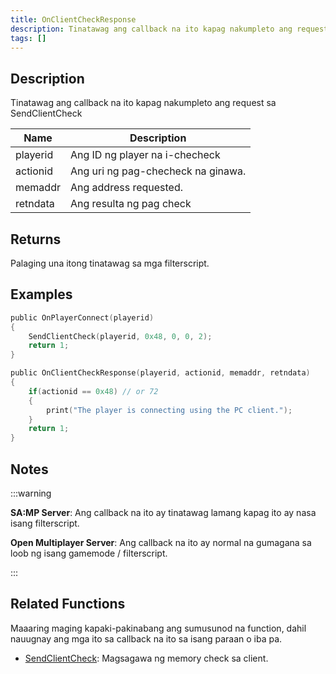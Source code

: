 ```yaml
---
title: OnClientCheckResponse
description: Tinatawag ang callback na ito kapag nakumpleto ang request sa SendClientCheck
tags: []
---
```


## Description

Tinatawag ang callback na ito kapag nakumpleto ang request sa SendClientCheck

| Name          | Description                       |
| ------------- | --------------------------------- |
| playerid      | Ang ID ng player na i-checheck    |
| actionid      | Ang uri ng pag-checheck na ginawa.|
| memaddr       | Ang address requested.            |
| retndata      | Ang resulta ng pag check          |

## Returns

Palaging una itong tinatawag sa mga filterscript.

## Examples

```c
public OnPlayerConnect(playerid)
{
    SendClientCheck(playerid, 0x48, 0, 0, 2);
    return 1;
}

public OnClientCheckResponse(playerid, actionid, memaddr, retndata)
{
    if(actionid == 0x48) // or 72
    {
        print("The player is connecting using the PC client.");
    }
    return 1;
}
```

## Notes

:::warning

**SA:MP Server**: Ang callback na ito ay tinatawag lamang kapag ito ay nasa isang filterscript.

**Open Multiplayer Server**: Ang callback na ito ay normal na gumagana sa loob ng isang gamemode / filterscript.

:::

## Related Functions

Maaaring maging kapaki-pakinabang ang sumusunod na function, dahil nauugnay ang mga ito sa callback na ito sa isang paraan o iba pa.

- [SendClientCheck](../functions/SendClientCheck): Magsagawa ng memory check sa client.